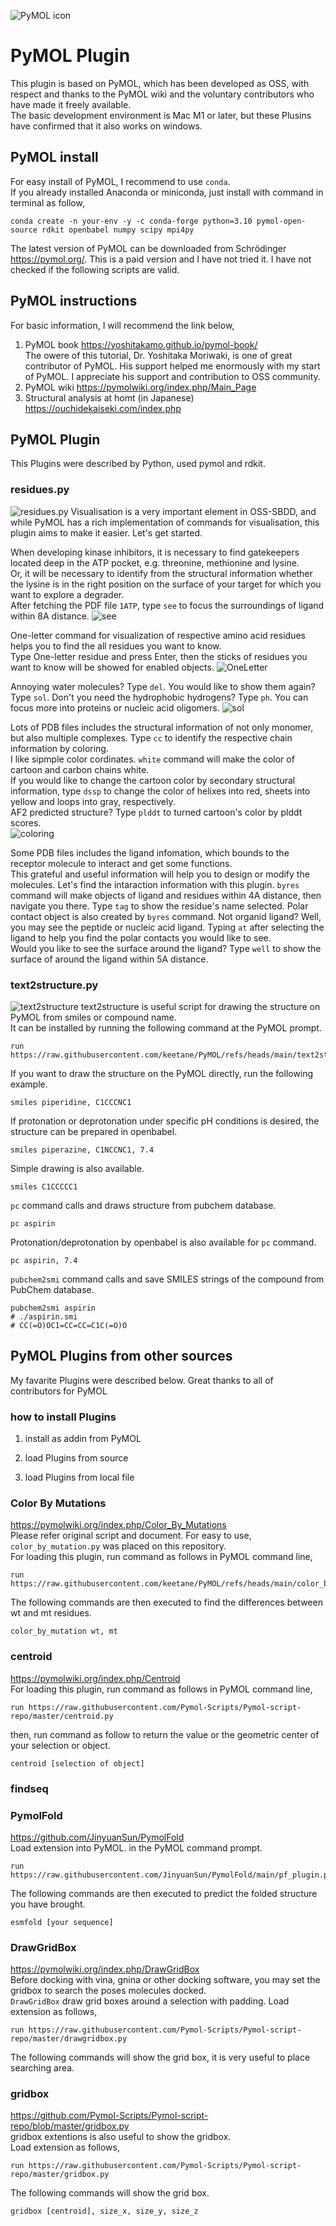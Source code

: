![PyMOL icon](https://cdn.worldvectorlogo.com/logos/pymol-1.svg)
# PyMOL Plugin
This plugin is based on PyMOL, which has been developed as OSS, with respect and thanks to the PyMOL wiki and the voluntary contributors who have made it freely available.  
The basic development environment is Mac M1 or later, but these Plusins have confirmed that it also works on windows.
## PyMOL install
For easy install of PyMOL, I recommend to use `conda`.  
If you already installed Anaconda or miniconda, just install with command in terminal as follow,
```
conda create -n your-env -y -c conda-forge python=3.10 pymol-open-source rdkit openbabel numpy scipy mpi4py
```
The latest version of PyMOL can be downloaded from Schrödinger https://pymol.org/. This is a paid version and I have not tried it. I have not checked if the following scripts are valid.

## PyMOL instructions
For basic information, I will recommend the link below,
1. PyMOL book
    https://yoshitakamo.github.io/pymol-book/  
    The owere of this tutorial, Dr. Yoshitaka Moriwaki, is one of great contributor of PyMOL. His support helped me enormously with my start of PyMOL. I appreciate his support and contribution to OSS community.
2. PyMOL wiki
    https://pymolwiki.org/index.php/Main_Page
3. Structural analysis at homt (in Japanese)  
    https://ouchidekaiseki.com/index.php

## PyMOL Plugin
This Plugins were described by Python, used pymol and rdkit.
### residues.py
![residues.py](./img/residues.gif)
Visualisation is a very important element in OSS-SBDD, and while PyMOL has a rich implementation of commands for visualisation, this plugin aims to make it easier. Let's get started.

When developing kinase inhibitors, it is necessary to find gatekeepers located deep in the ATP pocket, e.g. threonine, methionine and lysine.  
Or, it will be necessary to identify from the structural information whether the lysine is in the right position on the surface of your target for which you want to explore a degrader.  
After fetching the PDF file `1ATP`, type `see` to focus the surroundings of ligand within 8A distance.
![see](./img/see.gif)

One-letter command for visualization of respective amino acid residues helps you to find the all residues you want to know.  
Type One-letter residue and press Enter, then the sticks of residues you want to know will be showed for enabled objects.
![OneLetter](./img/OneLetter.gif)


Annoying water molecules? Type `del`. You would like to show them again? Type `sol`. Don't you need the hydrophobic hydrogens? Type `ph`. You can focus more into proteins or nucleic acid oligomers.
![sol](./img/sol.gif)


Lots of PDB files includes the structural information of not only monomer, but also multiple complexes. Type `cc` to identify the respective chain information by coloring.  
I like sipmple color cordinates. `white` command will make the color of cartoon and carbon chains white.  
If you would like to change the cartoon color by secondary structural information, type `dssp` to change the color of helixes into red, sheets into yellow and loops into gray, respectively.  
AF2 predicted structure? Type `plddt` to turned cartoon's color by plddt scores.  
![coloring](./img/coloring.gif)

Some PDB files includes the ligand infomation, which bounds to the receptor molecule to interact and get some functions.  
This grateful and useful information will help you to design or modify the molecules. Let's find the intaraction information with this plugin.
`byres` command will make objects of ligand and residues within 4A distance, then navigate you there. Type `tag` to show the residue's name selected. Polar contact object is also created by `byres` command.
Not organid ligand? Well, you may see the peptide or nucleic acid ligand. Typing `at` after selecting the ligand to help you find the polar contacts you would like to see.  
Would you like to see the surface around the ligand? Type `well` to show the surface of around the ligand within 5A distance.



### text2structure.py
![text2structure](./img/text2structure.gif)
text2structure is useful script for drawing the structure on PyMOL from smiles or compound name.  
It can be installed by running the following command at the PyMOL prompt.

```pymol
run https://raw.githubusercontent.com/keetane/PyMOL/refs/heads/main/text2structure.py
```

If you want to draw the structure on the PyMOL directly, run the following example.

```pymol 
smiles piperidine, C1CCCNC1
```

If protonation or deprotonation under specific pH conditions is desired, the structure can be prepared in openbabel.

```pymol
smiles piperazine, C1NCCNC1, 7.4
```
Simple drawing is also available.
```pymol
smiles C1CCCCC1
```

`pc` command calls and draws structure from pubchem database.
```pymol
pc aspirin
```
Protonation/deprotonation by openbabel is also available for `pc` command.

```pymol
pc aspirin, 7.4
```
`pubchem2smi` command calls and save SMILES strings of the compound from PubChem database.
```pymol
pubchem2smi aspirin
# ./aspirin.smi
# CC(=O)OC1=CC=CC=C1C(=O)O
```


## PyMOL Plugins from other sources
My favarite Plugins were described below. Great thanks to all of contributors for PyMOL

### how to install Plugins
1. install as addin from PyMOL  


2. load Plugins from source

3. load Plugins from local file



### Color By Mutations
https://pymolwiki.org/index.php/Color_By_Mutations  
Please refer original script and document. For easy to use, `color_by_mutation.py` was placed on this repository.  
For loading this plugin, run command as follows in PyMOL command line,
```
run https://raw.githubusercontent.com/keetane/PyMOL/refs/heads/main/color_by_mutation.py
```
The following commands are then executed to find the differences between wt and mt residues.
```
color_by_mutation wt, mt
```
### centroid
https://pymolwiki.org/index.php/Centroid  
For loading this plugin, run command as follows in PyMOL command line,
```
run https://raw.githubusercontent.com/Pymol-Scripts/Pymol-script-repo/master/centroid.py
```
then, run command as follow to return the value or the geometric center of your selection or object.
```
centroid [selection of object]
```

### findseq


### PymolFold
https://github.com/JinyuanSun/PymolFold  
Load extension into PyMOL. in the PyMOL command prompt.
```
run https://raw.githubusercontent.com/JinyuanSun/PymolFold/main/pf_plugin.py
```
The following commands are then executed to predict the folded structure you have brought.
```
esmfold [your sequence]
```

### DrawGridBox
https://pymolwiki.org/index.php/DrawGridBox  
Before docking with vina, gnina or other docking software, you may set the gridbox to search the poses molecules docked.  
`DrawGridBox` draw grid boxes around a selection with padding.
Load extension as follows,
```
run https://raw.githubusercontent.com/Pymol-Scripts/Pymol-script-repo/master/drawgridbox.py
```
The following commands will show the grid box, it is very useful to place searching area.

### gridbox
https://github.com/Pymol-Scripts/Pymol-script-repo/blob/master/gridbox.py  
gridbox extentions is also useful to show the gridbox.  
Load extension as follows,
```
run https://raw.githubusercontent.com/Pymol-Scripts/Pymol-script-repo/master/gridbox.py
```
The following commands will show the grid box.
```
gridbox [centroid], size_x, size_y, size_z
```